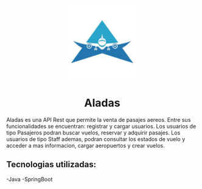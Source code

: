 <p align="center">
  <img src="https://github.com/AgosBC/aladas/blob/main/Aladas.png" width="200" title="hover text">
 </p>
 
<h1 align="center">Aladas</h1>

Aladas es una API Rest que permite la venta de pasajes aereos. 
Entre sus funcionalidades se encuentran: registrar y cargar usuarios. Los usuarios de tipo Pasajeros podran buscar vuelos, reservar y adquirir pasajes. Los usuarios de tipo Staff ademas, podran consultar los estados de vuelo y acceder a mas informacion, cargar aeropuertos y crear vuelos.



## Tecnologias utilizadas:
-Java 
-SpringBoot 


